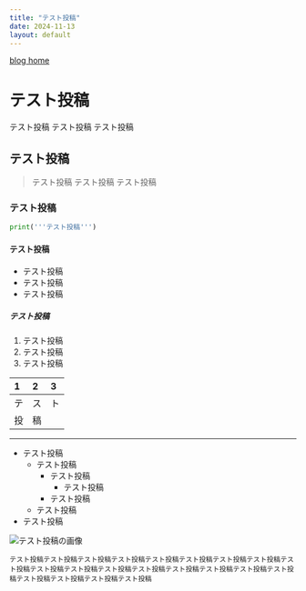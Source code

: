 ```yaml
---
title: "テスト投稿"
date: 2024-11-13
layout: default
---
```

<link rel="stylesheet" href="../../../styles.css">

[blog home](../../../)

<!-- copy above and edit title, date -->

# テスト投稿
テスト投稿
テスト投稿
テスト投稿

## テスト投稿
>テスト投稿
>テスト投稿
>テスト投稿

### テスト投稿
```python
print('''テスト投稿''')
```

#### テスト投稿
* テスト投稿
* テスト投稿
* テスト投稿

##### テスト投稿
1. テスト投稿
2. テスト投稿
3. テスト投稿

| 1  | 2  | 3  |
|:---|:---|:---|
| テ | ス | ト |
| 投 | 稿 |    |

* * *

-  テスト投稿
    - テスト投稿
        - テスト投稿
            - テスト投稿
        - テスト投稿
    - テスト投稿
- テスト投稿

![テスト投稿の画像](../../../images/blog/20241113-1/1.png)

```
テスト投稿テスト投稿テスト投稿テスト投稿テスト投稿テスト投稿テスト投稿テスト投稿テスト投稿テスト投稿テスト投稿テスト投稿テスト投稿テスト投稿テスト投稿テスト投稿テスト投稿テスト投稿テスト投稿テスト投稿テスト投稿
```
